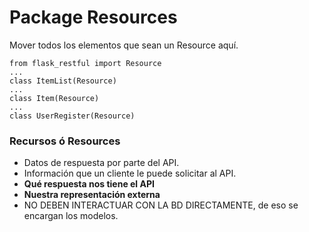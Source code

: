 # Package Resources
Mover todos los elementos que sean un Resource aquí.
```
from flask_restful import Resource
...
class ItemList(Resource)
...
class Item(Resource)
...
class UserRegister(Resource)
```

### Recursos ó Resources
- Datos de respuesta por parte del API.
- Información que un cliente le puede solicitar al API.
- **Qué respuesta nos tiene el API**
- **Nuestra representación externa**
- NO DEBEN INTERACTUAR CON LA BD DIRECTAMENTE, de eso se encargan los modelos.
